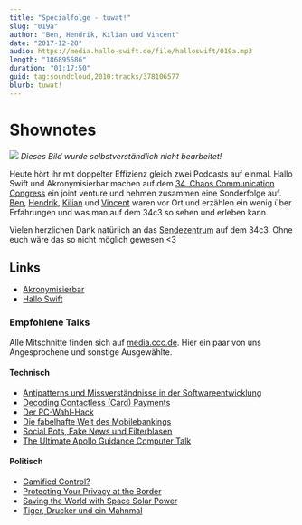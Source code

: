 ```yaml
---
title: "Specialfolge - tuwat!"
slug: "019a"
author: "Ben, Hendrik, Kilian und Vincent"
date: "2017-12-28"
audio: https://media.hallo-swift.de/file/halloswift/019a.mp3
length: "186895586"
duration: "01:17:50"
guid: tag:soundcloud,2010:tracks/378106577
blurb: tuwat!
---
```


# Shownotes

![](/images/34c3.jpg)
_Dieses Bild wurde selbstverständlich nicht bearbeitet!_

Heute hört ihr mit doppelter Effizienz gleich zwei Podcasts auf einmal. Hallo Swift und Akronymisierbar machen auf dem [34. Chaos Communication Congress](https://events.ccc.de/tag/34c3/) ein joint venture und nehmen zusammen eine Sonderfolge auf. [Ben](https://twitter.com/benchr), [Hendrik](https://twitter.com/hoodie_de), [Kilian](https://twitter.com/kiliankoe) und [Vincent](https://twitter.com/regexident) waren vor Ort und erzählen ein wenig über Erfahrungen und was man auf dem 34c3 so sehen und erleben kann.

Vielen herzlichen Dank natürlich an das [Sendezentrum](https://das-sendezentrum.de/bleibt-alles-anders-das-sendezentrum-auf-dem-34c3/) auf dem 34c3. Ohne euch wäre das so nicht möglich gewesen <3

## Links

- [Akronymisierbar](https://akronymisier.bar)
- [Hallo Swift](http://hallo-swift.de)

### Empfohlene Talks

Alle Mitschnitte finden sich auf [media.ccc.de](https://media.ccc.de/b/congress/2017). Hier ein paar von uns Angesprochene und sonstige Ausgewählte.

#### Technisch

- [Antipatterns und Missverständnisse in der Softwareentwicklung](https://media.ccc.de/v/34c3-9095-antipatterns_und_missverstandnisse_in_der_softwareentwicklung)
- [Decoding Contactless (Card) Payments](https://media.ccc.de/v/34c3-8965-decoding_contactless_card_payments)
- [Der PC-Wahl-Hack](https://media.ccc.de/v/34c3-9247-der_pc-wahl-hack)
- [Die fabelhafte Welt des Mobilebankings](https://media.ccc.de/v/34c3-8805-die_fabelhafte_welt_des_mobilebankings)
- [Social Bots, Fake News und Filterblasen](https://media.ccc.de/v/34c3-9268-social_bots_fake_news_und_filterblasen)
- [The Ultimate Apollo Guidance Computer Talk](https://media.ccc.de/v/34c3-9064-the_ultimate_apollo_guidance_computer_talk)

#### Politisch

- [Gamified Control?](https://media.ccc.de/v/34c3-8874-gamified_control)
- [Protecting Your Privacy at the Border](https://media.ccc.de/v/34c3-9086-protecting_your_privacy_at_the_border)
- [Saving the World with Space Solar Power](https://media.ccc.de/v/34c3-8869-saving_the_world_with_space_solar_power)
- [Tiger, Drucker und ein Mahnmal](https://media.ccc.de/v/34c3-8896-tiger_drucker_und_ein_mahnmal)

